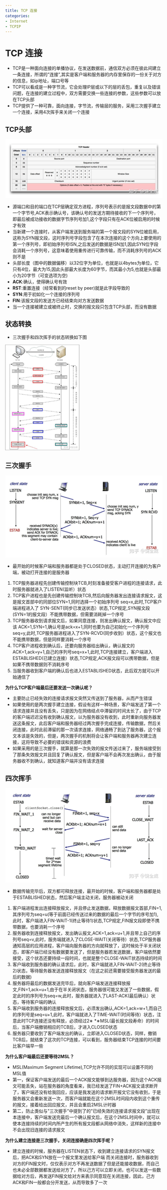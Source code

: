```yaml
---
title: TCP 连接
categories:
- Internet
- TCPIP
---
```

# TCP 连接

- TCP是一种面向连接的单播协议，在发送数据前，通信双方必须在彼此间建立一条连接，所谓的"连接”,其实是客户端和服务器的内存里保存的一份关于对方的信息，如ip地址，端口号等
- TCP可以看成是一种字节流，它会处理IP层或以下的层的丢包，重复以及错误问题，在连接的建立过程中，双方需要交换一些连接的参数，这些参数可以放在TCP头部
- TCP提供了一种可靠，面向连接，字节流，传输层的服务，采用三次握手建立一个连接，采用4次挥手来关闭一个连接

## TCP头部

![](https://raw.githubusercontent.com/LuShan123888/Files/main/Pictures/2021-03-12-v2-8f5725f163d7f6390a75f3a2d337bc1c_1440w.jpg)

- 源端口和目的端口在TCP层确定双方进程，序列号表示的是报文段数据中的第一个字节号,ACK表示确认号，该确认号的发送方期待接收的下一个序列号，即最后被成功接收的数据字节序列号加1,这个字段只有在ACK位被启用的时候才有效
- 当新建一个连接时，从客户端发送到服务端的第一个报文段的SYN位被启用，这称为SYN报文段，这时序列号字段包含了在本次连接的这个方向上要使用的第一个序列号，即初始序列号ISN,之后发送的数据是ISN加1,因此SYN位字段会消耗一个序列号，这意味着使用重传进行可靠传输，而不消耗序列号的ACK则不是
- 头部长度（图中的数据偏移）以32位字为单位，也就是以4bytes为单位，它只有4位，最大为15,因此头部最大长度为60字节，而其最小为5,也就是头部最小为20字节（可变选项为空)
- **ACK**:确认，使得确认号有效
- **RST**:重置连接（经常看到的reset by peer)就是此字段导致的
- **SYN**:用于初如化一个连接的序列号
- **FIN**:该报文段的发送方已经结束向对方发送数据
- 当一个连接被建立或被终止时，交换的报文段只包含TCP头部，而没有数据

## 状态转换

- 三次握手和四次挥手的状态转换如下图

<img src="https://raw.githubusercontent.com/LuShan123888/Files/main/Pictures/2021-03-12-v2-e8aaab48ff996e5cd8a5b39dc450bd6a_1440w.jpg" alt="img" style="zoom: 33%;" />

## 三次握手

<img src="https://raw.githubusercontent.com/LuShan123888/Files/main/Pictures/2021-03-12-v2-07c065a0321f887ae69e269d8dda9f43_1440w.jpg" alt="img" style="zoom:50%;" />

- 最开始的时候客户端和服务器都是处于CLOSED状态，主动打开连接的为客户端，被动打开连接的是服务器

1. TCP服务器进程先创建传输控制块TCB,时刻准备接受客户进程的连接请求，此时服务器就进入了LISTEN(监听）状态
2. TCP客户进程也是先创建传输控制块TCB,然后向服务器发出连接请求报文，这是报文首部中的同部位SYN=1,同时选择一个初始序列号 seq=x,此时,TCP客户端进程进入了 SYN-SENT(同步已发送状态）状态,TCP规定,SYN报文段(SYN=1的报文段）不能携带数据，但需要消耗掉一个序号
3. TCP服务器收到请求报文后，如果同意连接，则发出确认报文，确认报文中应该 ACK=1,SYN=1,确认号是ack=x+1,同时也要为自己初始化一个序列号 seq=y,此时,TCP服务器进程进入了SYN-RCVD(同步收到）状态，这个报文也不能携带数据，但是同样要消耗一个序号
4. TCP客户进程收到确认后，还要向服务器给出确认，确认报文的ACK=1,ack=y+1,自己的序列号seq=x+1,此时,TCP连接建立，客户端进入ESTABLISHED(已建立连接）状态,TCP规定,ACK报文段可以携带数据，但是如果不携带数据则不消耗序号
5. 当服务器收到客户端的确认后也进入ESTABLISHED状态，此后双方就可以开始通信了

**为什么TCP客户端最后还要发送一次确认呢？**

- 主要防止已经失效的连接请求报文突然又传送到了服务器，从而产生错误
- 如果使用的是两次握手建立连接，假设有这样一种场景，客户端发送了第一个请求连接并且没有丢失，只是因为在网络结点中滞留的时间太长了，由于TCP的客户端迟迟没有收到确认报文，以为服务器没有收到，此时重新向服务器发送这条报文，此后客户端和服务器经过两次握手完成连接，传输数据，然后关闭连接，此时此前滞留的那一次请求连接，网络通畅了到达了服务器，这个报文本该是失效的，但是，两次握手的机制将会让客户端和服务器再次建立连接，这将导致不必要的错误和资源的浪费
- 如果采用的是三次握手，就算是那一次失效的报文传送过来了，服务端接受到了那条失效报文并且回复了确认报文，但是客户端不会再次发出确认，由于服务器收不到确认，就知道客户端并没有请求连接

## 四次挥手

<img src="https://raw.githubusercontent.com/LuShan123888/Files/main/Pictures/2021-03-12-v2-629f51f6f535ebd7683f944707b21d1e_1440w.jpg" alt="img" style="zoom:50%;" />

- 数据传输完毕后，双方都可释放连接，最开始的时候，客户端和服务器都是处于ESTABLISHED状态，然后客户端主动关闭，服务器被动关闭

1. 客户端进程发出连接释放报文，并且停止发送数据，释放数据报文首部,FIN=1,其序列号为seq=u(等于前面已经传送过来的数据的最后一个字节的序号加1),此时，客户端进入FIN-WAIT-1(终止等待1)状态,TCP规定,FIN报文段即使不携带数据，也要消耗一个序号
2. 服务器收到连接释放报文，发出确认报文,ACK=1,ack=u+1,并且带上自己的序列号seq=v,此时，服务端就进入了CLOSE-WAIT(关闭等待）状态,TCP服务器通知高层的应用进程，客户端向服务器的方向就释放了，这时候处于半关闭状态，即客户端已经没有数据要发送了，但是服务器若发送数据，客户端依然要接受，这个状态还要持续一段时间，也就是整个CLOSE-WAIT状态持续的时间
3. 客户端收到服务器的确认请求后，此时，客户端就进入FIN-WAIT-2(终止等待2)状态，等待服务器发送连接释放报文（在这之前还需要接受服务器发送的最后的数据)
4. 服务器将最后的数据发送完毕后，就向客户端发送连接释放报文,FIN=1,ack=u+1,由于在半关闭状态，服务器很可能又发送了一些数据，假定此时的序列号为seq=w,此时，服务器就进入了LAST-ACK(最后确认）状态，等待客户端的确认
5. 客户端收到服务器的连接释放报文后，必须发出确认,ACK=1,ack=w+1,而自己的序列号是seq=u+1,此时，客户端就进入了TIME-WAIT(时间等待）状态，注意此时TCP连接还没有释放，必须经过2∗ *∗MSL(最长报文段寿命）的时间后，当客户端撤销相应的TCB后，才进入CLOSED状态
6. 服务器只要收到了客户端发出的确认，立即进入CLOSED状态，同样，撤销TCB后，就结束了这次的TCP连接，可以看到，服务器结束TCP连接的时间要比客户端早一些

**为什么客户端最后还要等待2MSL？**

- MSL(Maximum Segment Lifetime),TCP允许不同的实现可以设置不同的MSL值
- 第一，保证客户端发送的最后一个ACK报文能够到达服务器，因为这个ACK报文可能丢失，站在服务器的角度看来，我已经发送了FIN+ACK报文请求断开了，客户端还没有给我回应，应该是我发送的请求断开报文它没有收到，于是服务器又会重新发送一次，而客户端就能在这个2MSL时间段内收到这个重传的报文，接着给出回应报文，并且会重启2MSL计时器
- 第二，防止类似与"三次握手”中提到了的"已经失效的连接请求报文段”出现在本连接中，客户端发送完最后一个确认报文后，在这个2MSL时间中，就可以使本连接持续的时间内所产生的所有报文段都从网络中消失，这样新的连接中不会出现旧连接的请求报文

**为什么建立连接是三次握手，关闭连接确是四次挥手呢？**

- 建立连接的时候，服务器在LISTEN状态下，收到建立连接请求的SYN报文后，把ACK和SYN放在一个报文里发送给客户端
    而关闭连接时，服务器收到对方的FIN报文时，仅仅表示对方不再发送数据了但是还能接收数据，而自己也未必全部数据都发送给对方了，所以己方可以立即关闭，也可以发送一些数据给对方后，再发送FIN报文给对方来表示同意现在关闭连接，因此，己方ACK和FIN一般都会分开发送，从而导致多了一次
